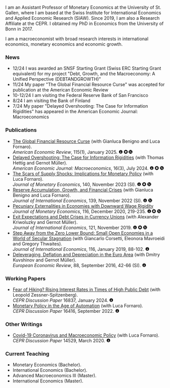 I am an Assistant Professor of Monetary Economics at the University of St. Gallen, where I am based at the Swiss Institute for International Economics and Applied Economic Research (SIAW). Since 2019, I am also a Research Affiliate at the CEPR. I obtained my PhD in Economics from the University of Bonn in 2017.

I am a macroeconomist with broad research interests in international economics, monetary economics and economic growth. 

### News
- 12/24 I was awarded an SNSF Starting Grant (Swiss ERC Starting Grant equivalent) for my project "Debt, Growth, and the Macroeconomy: A Unified Perspective (DEBTANDGROWTH)"
- 11/24 My paper "The Global Financial Resource Curse" was accepted for publication at the American Economic Review
- 10-12/24 I am visiting the Federal Reserve Bank of San Francisco
- 8/24 I am visiting the Bank of Finland
- 7/24 My paper "Delayed Overshooting: The Case for Information Rigidities" has appeared in the American Economic Journal: Macroeconomics

### Publications
- <a href="https://www.aeaweb.org/articles?id=10.1257/aer.20211792" target="_blank">The Global Financial Resource Curse</a> (with Gianluca Benigno and Luca Fornaro).   
*American Economic Review*, 115(1), January 2025.
<a href="./globfincurse_August2024.pdf" target="_blank"><img border="0" alt="X" src="arrow.png" width="12" height="12"></a> <a href="./globfincurse_OnlineAppendix.pdf" target="_blank"><img border="0" alt="X" src="plus.png" width="12" height="12"></a> <a href="https://www.openicpsr.org/openicpsr/project/208605/version/V1/view" target="_blank"><img border="0" alt="X" src="tool.png" width="12" height="12"></a>
- <a href="https://www.aeaweb.org/articles?id=10.1257/mac.20210212&&from=f" target="_blank">Delayed Overshooting: The Case for Information Rigidities</a> (with Thomas Hettig and Gernot Müller).     
*American Economic Journal: Macroeconomics*, 16(3), July 2024.
<a href="./DelayedOvershooting_2023Feb.pdf" target="_blank"><img border="0" alt="X" src="arrow.png" width="12" height="12"></a> <a href="https://www.aeaweb.org/content/file?id=21024" target="_blank"><img border="0" alt="X" src="plus.png" width="12" height="12"></a> <a href="https://www.openicpsr.org/openicpsr/project/193087/version/V1/view" target="_blank"><img border="0" alt="X" src="tool.png" width="12" height="12"></a>
- <a href="https://www.sciencedirect.com/science/article/pii/S0304393223000417?via%3Dihub" target="_blank">The Scars of Supply Shocks: Implications for Monetary Policy</a> (with Luca Fornaro).  
*Journal of Monetary Economics*, 140, November 2023 (SI). <a href="./TSS-pub-1.pdf" target="_blank"><img border="0" alt="X" src="arrow.png" width="12" height="12"></a> <a href="https://ars.els-cdn.com/content/image/1-s2.0-S0304393223000417-mmc1.pdf" target="_blank"><img border="0" alt="X" src="plus.png" width="12" height="12"></a> <a href="https://www.dropbox.com/scl/fi/dlc1t6j4mb4jwgqmq3beo/Code.zip?rlkey=saatd8ey8u85kj6bajygj5zb5&dl=0" target="_blank"><img border="0" alt="X" src="tool.png" width="12" height="12"></a>
- <a href="https://www.sciencedirect.com/science/article/abs/pii/S0022199622000927" target="_blank">Reserve Accumulation, Growth, and Financial Crises</a> (with Gianluca Benigno and Luca Fornaro).  
*Journal of International Economics*, 139, November 2022 (SI).
<a href="./RAGFC-pub-1.pdf" target="_blank"><img border="0" alt="X" src="arrow.png" width="12" height="12"></a> <a href="https://data.mendeley.com/datasets/yv9mpth5zk/1" target="_blank"><img border="0" alt="X" src="tool.png" width="12" height="12"></a>
- <a href="https://www.sciencedirect.com/science/article/abs/pii/S0304393219301904" target="_blank">Pecuniary Externalities in Economies with Downward Wage Rigidity</a>  
*Journal of Monetary Economics*, 116, December 2020, 219-235. <a href="./Pecuniary_Final.pdf" target="_blank"><img border="0" alt="X" src="arrow.png" width="12" height="12"></a> <a href="https://ars.els-cdn.com/content/image/1-s2.0-S0304393219301904-mmc2.pdf" target="_blank"><img border="0" alt="X" src="plus.png" width="12" height="12"></a> <a href="https://www.dropbox.com/scl/fi/b6yzpsvn4j00k29cpu1f2/Code.zip?rlkey=ydb2zfz8vts3f0pamb7ifbfb7&st=zukxclvf&dl=0" target="_blank"><img border="0" alt="X" src="tool.png" width="12" height="12"></a>
- <a href="https://www.sciencedirect.com/science/article/abs/pii/S0022199619300777" target="_blank">Exit Expectations and Debt Crises in Currency Unions</a> (with Alexander Kriwoluzky and Gernot Müller).   
*Journal of International Economics*, 121, November 2019. <a href="./Exit_Final.pdf" target="_blank"><img border="0" alt="X" src="arrow.png" width="12" height="12"></a> <a href="./Exit_OnlineAppendix.pdf" target="_blank"><img border="0" alt="X" src="plus.png" width="12" height="12"></a> <a href="https://www.dropbox.com/scl/fi/diadnmswfhgtk9r8istfh/Code.zip?rlkey=tuevvn8o8mu8b8m9oeppd4ky9&st=l2lgkd0y&dl=0" target="_blank"><img border="0" alt="X" src="tool.png" width="12" height="12"></a>
- <a href="https://www.sciencedirect.com/science/article/abs/pii/S002219961830254X?via%3Dihub" target="_blank">Step Away from the Zero Lower Bound: Small Open Economies in a World of Secular Stagnation</a> (with Giancarlo Corsetti, Eleonora Mavroeidi and Gregory Thwaites).  
*Journal of International Economics*, 116, January 2019, 88-102. <a href="./SOEinSecStag_Final.pdf" target="_blank"><img border="0" alt="X" src="arrow.png" width="12" height="12"></a>
- <a href="https://www.sciencedirect.com/science/article/abs/pii/S001429211630037X" target="_blank">Deleveraging, Deflation and Depreciation in the Euro Area</a> (with Dmitry Kuvshinov and Gernot Müller).  
*European Economic Review*, 88, September 2016, 42-66 (SI). <a href="./ddd_Final.pdf" target="_blank"><img border="0" alt="X" src="arrow.png" width="12" height="12"></a>

### Working Papers
- <a href="https://cepr.org/publications/dp16837" target="_blank">Fear of Hiking? Rising Interest Rates in Times of High Public Debt</a> (with Leopold Zessner-Spitzenberg).  
*CEPR Discussion Paper* 16837, January 2024. <a href="FearOfHiking_Jan2024.pdf" target="_blank"><img border="0" alt="X" src="arrow.png" width="12" height="12"></a>
- <a href="https://cepr.org/publications/dp16416" target="_blank">Monetary Policy in the Age of Automation</a> (with Luca Fornaro).  
*CEPR Discussion Paper* 16416, September 2022. <a href="mpaut_sept2022.pdf" target="_blank"><img border="0" alt="X" src="arrow.png" width="12" height="12"></a>

### Other Writings
- <a href="https://cepr.org/publications/dp14529" target="_blank">Covid-19 Coronavirus and Macroeconomic Policy</a> (with Luca Fornaro).
*CEPR Discussion Paper* 14529, March 2020. <a href="corona_v2.pdf" target="_blank"><img border="0" alt="X" src="arrow.png" width="12" height="12"></a>

### Current Teaching
- Monetary Economics (Bachelor).
- International Economics (Bachelor).
- Advanced Macroeconomics III (Master).
- International Economics (Master).
